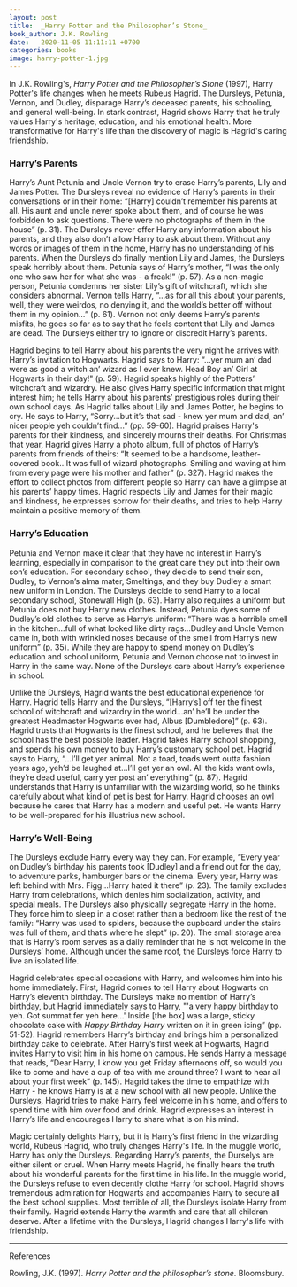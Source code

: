 ```yaml
---
layout: post
title:  _Harry Potter and the Philosopher’s Stone_
book_author: J.K. Rowling
date:   2020-11-05 11:11:11 +0700
categories: books
image: harry-potter-1.jpg
---
```


In J.K. Rowling's, _Harry Potter and the Philosopher’s Stone_ (1997), Harry Potter's life changes when he meets Rubeus Hagrid. The Dursleys, Petunia, Vernon, and Dudley, disparage Harry’s deceased parents, his schooling, and general well-being. In stark contrast, Hagrid shows Harry that he truly values Harry's heritage, education, and his emotional health. More transformative for Harry's life than the discovery of magic is Hagrid's caring friendship.

### Harry’s Parents

Harry’s Aunt Petunia and Uncle Vernon try to erase Harry’s parents, Lily and James Potter. The Dursleys reveal no evidence of Harry’s parents in their conversations or in their home: “[Harry] couldn’t remember his parents at all. His aunt and uncle never spoke about them, and of course he was forbidden to ask questions. There were no photographs of them in the house” (p. 31). The Dursleys never offer Harry any information about his parents, and they also don’t allow Harry to ask about them. Without any words or images of them in the home, Harry has no understanding of his parents. When the Dursleys do finally mention Lily and James, the Dursleys speak horribly about them. Petunia says of Harry’s mother, “I was the only one who saw her for what she was - a freak!” (p. 57). As a non-magic person, Petunia condemns her sister Lily’s gift of witchcraft, which she considers abnormal. Vernon tells Harry, “...as for all this about your parents, well, they were weirdos, no denying it, and the world’s better off without them in my opinion…” (p. 61). Vernon not only deems Harry’s parents misfits, he goes so far as to say that he feels content that Lily and James are dead. The Dursleys either try to ignore or discredit Harry’s parents.

Hagrid begins to tell Harry about his parents the very night he arrives with Harry’s invitation to Hogwarts. Hagrid says to Harry: “...yer mum an’ dad were as good a witch an’ wizard as I ever knew. Head Boy an’ Girl at Hogwarts in their day!" (p. 59). Hagrid speaks highly of the Potters’ witchcraft and wizardry. He also gives Harry specific information that might interest him; he tells Harry about his parents’ prestigious roles during their own school days. As Hagrid talks about Lily and James Potter, he begins to cry. He says to Harry, “Sorry...but it’s that sad - knew yer mum and dad, an’ nicer people yeh couldn’t find…” (pp. 59-60). Hagrid praises Harry's parents for their kindness, and sincerely mourns their deaths. For Christmas that year, Hagrid gives Harry a photo album, full of photos of Harry’s parents from friends of theirs: “It seemed to be a handsome, leather-covered book...It was full of wizard photographs. Smiling and waving at him from every page were his mother and father” (p. 327). Hagrid makes the effort to collect photos from different people so Harry can have a glimpse at his parents’ happy times. Hagrid respects Lily and James for their magic and kindness, he expresses sorrow for their deaths, and tries to help Harry maintain a positive memory of them.

### Harry’s Education

Petunia and Vernon make it clear that they have no interest in Harry’s learning, especially in comparison to the great care they put into their own son’s education. For secondary school, they decide to send their son, Dudley, to Vernon’s alma mater, Smeltings, and they buy Dudley a smart new uniform in London. The Dursleys decide to send Harry to a local secondary school, Stonewall High (p. 63). Harry also requires a uniform but Petunia does not buy Harry new clothes. Instead, Petunia dyes some of Dudley’s old clothes to serve as Harry’s uniform: “There was a horrible smell in the kitchen...full of what looked like dirty rags...Dudley and Uncle Vernon came in, both with wrinkled noses because of the smell from Harry’s new uniform” (p. 35). While they are happy to spend money on Dudley’s education and school uniform, Petunia and Vernon choose not to invest in Harry in the same way. None of the Dursleys care about Harry’s experience in school.

Unlike the Dursleys, Hagrid wants the best educational experience for Harry. Hagrid tells Harry and the Dursleys, “[Harry’s] off ter the finest school of witchcraft and wizardry in the world...an’ he’ll be under the greatest Headmaster Hogwarts ever had, Albus [Dumbledore]” (p. 63). Hagrid trusts that Hogwarts is the finest school, and he believes that the school has the best possible leader. Hagrid takes Harry school shopping, and spends his own money to buy Harry’s customary school pet. Hagrid says to Harry, “...I’ll get yer animal. Not a toad, toads went outta fashion years ago, yeh’d be laughed at...I’ll get yer an owl. All the kids want owls, they’re dead useful, carry yer post an’ everything” (p. 87). Hagrid understands that Harry is unfamiliar with the wizarding world, so he thinks carefully about what kind of pet is best for Harry. Hagrid chooses an owl because he cares that Harry has a modern and useful pet. He wants Harry to be well-prepared for his illustrius new school.

### Harry’s Well-Being

The Dursleys exclude Harry every way they can. For example, “Every year on Dudley’s birthday his parents took [Dudley] and a friend out for the day, to adventure parks, hamburger bars or the cinema. Every year, Harry was left behind with Mrs. Figg...Harry hated it there” (p. 23). The family excludes Harry from celebrations, which denies him socialization, activity, and special meals. The Dursleys also physically segregate Harry in the home. They force him to sleep in a closet rather than a bedroom like the rest of the family: “Harry was used to spiders, because the cupboard under the stairs was full of them, and that’s where he slept” (p. 20). The small storage area that is Harry’s room serves as a daily reminder that he is not welcome in the Dursleys’ home. Although under the same roof, the Dursleys force Harry to live an isolated life.

Hagrid celebrates special occasions with Harry, and welcomes him into his home immediately. First, Hagrid comes to tell Harry about Hogwarts on Harry’s eleventh birthday. The Dursleys make no mention of Harry’s birthday, but Hagrid immediately says to Harry, "'a very happy birthday to yeh. Got summat fer yeh here…' Inside [the box] was a large, sticky chocolate cake with _Happy Birthday Harry_ written on it in green icing” (pp. 51-52). Hagrid remembers Harry’s birthday and brings him a personalized birthday cake to celebrate. After Harry’s first week at Hogwarts, Hagrid invites Harry to visit him in his home on campus. He sends Harry a message that reads, “Dear Harry, I know you get Friday afternoons off, so would you like to come and have a cup of tea with me around three? I want to hear all about your first week” (p. 145). Hagrid takes the time to empathize with Harry - he knows Harry is at a new school with all new people. Unlike the Dursleys, Hagrid tries to make Harry feel welcome in his home, and offers to spend time with him over food and drink. Hagrid expresses an interest in Harry’s life and encourages Harry to share what is on his mind.

Magic certainly delights Harry, but it is Harry’s first friend in the wizarding world, Rubeus Hagrid, who truly changes Harry's life. In the muggle world, Harry has only the Dursleys. Regarding Harry’s parents, the Durselys are either silent or cruel. When Harry meets Hagrid, he finally hears the truth about his wonderful parents for the first time in his life. In the muggle world, the Dursleys refuse to even decently clothe Harry for school. Hagrid shows tremendous admiration for Hogwarts and accompanies Harry to secure all the best school supplies. Most terrible of all, the Dursleys isolate Harry from their family. Hagrid extends Harry the warmth and care that all children deserve. After a lifetime with the Dursleys, Hagrid changes Harry's life with friendship.

---
References

Rowling, J.K. (1997). _Harry Potter and the philosopher’s stone_. Bloomsbury.
